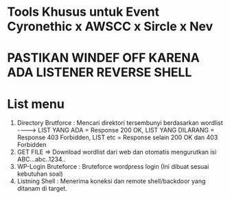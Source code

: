 # Tools Khusus untuk Event Cyronethic x AWSCC x Sircle x Nev

# PASTIKAN WINDEF OFF KARENA ADA LISTENER REVERSE SHELL

# List menu
1. Directory Brutforce : Mencari direktori tersembunyi berdasarkan wordlist ----> LIST YANG ADA = Response 200 OK, LIST YANG DILARANG = Response 403 Forbidden, LIST etc = Response selain 200 OK dan 403 Forbidden
2. GET FILE => Download wordlist dari web dan otomatis mengurutkan isi ABC...abc..1234..
3. WP-Login Bruteforce : Bruteforce wordpress login (Ini dibuat sesuai kebutuhan soal)
4. Listning Shell : Menerima koneksi dan remote shell/backdoor yang ditanam di target.
